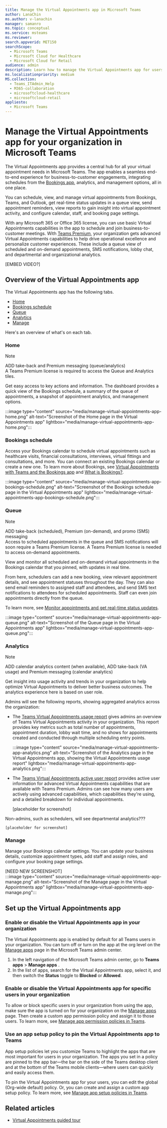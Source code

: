 ```yaml
---
title: Manage the Virtual Appointments app in Microsoft Teams
author: LanaChin
ms.author: v-lanachin
manager: samanro
ms.topic: conceptual
ms.service: msteams
ms.reviewer: 
search.appverid: MET150
searchScope:
  - Microsoft Teams
  - Microsoft Cloud for Healthcare
  - Microsoft Cloud for Retail
audience: admin
description: Learn how to manage the Virtual Appointments app for users in your organization.
ms.localizationpriority: medium
MS.collection: 
  - Teams_ITAdmin_Help
  - M365-collaboration
  - microsoftcloud-healthcare
  - microsoftcloud-retail
appliesto: 
  - Microsoft Teams
---
```


# Manage the Virtual Appointments app for your organization in Microsoft Teams

The Virtual Appointments app provides a central hub for all your virtual appointment needs in Microsoft Teams. The app enables a seamless end-to-end experience for business-to-customer engagements, integrating schedules from the [Bookings app](https://support.microsoft.com/office/what-is-bookings-42d4e852-8e99-4d8f-9b70-d7fc93973cb5), analytics, and management options, all in one place.

You can schedule, view, and manage virtual appointments from Bookings, Teams, and Outlook, get real-time status updates in a queue view, send appointment reminders, view reports to gain insight into virtual appointment activity, and configure calendar, staff, and booking page settings.

With any Microsoft 365 or Office 365 license, you can use basic Virtual Appointments capabilities in the app to schedule and join business-to-customer meetings. With [Teams Premium](https://review.learn.microsoft.com/MicrosoftTeams/enhanced-teams-experience?branch=danismith-t-pre-licensing), your organization gets advanced Virtual Appointments capabilities to help drive operational excellence and personalize customer experiences. These include a queue view of scheduled and on-demand appointments, SMS notifications, lobby chat, and departmental and organizational analytics.

[EMBED VIDEO?]

## Overview of the Virtual Appointments app

The Virtual Appointments app has the following tabs.

- [Home](#home)
- [Bookings schedule](#bookings-schedule)
- [Queue](#queue)
- [Analytics](#analytics)
- [Manage](#manage)

Here's an overview of what's on each tab.

### Home

> [!NOTE]
> ADD take-back and Premium messaging (queue/analytics)<br>A Teams Premium license is required to access the Queue and Analytics tiles.

Get easy access to key actions and information. The dashboard provides a quick view of the Bookings schedule, a summary of the queue of appointments, a snapshot of appointment analytics, and management options.

:::image type="content" source="media/manage-virtual-appointments-app-home.png" alt-text="Screenshot of the Home page in the Virtual Appointments app" lightbox="media/manage-virtual-appointments-app-home.png":::

### Bookings schedule

Access your Bookings calendar to schedule virtual appointments such as healthcare visits, financial consultations, interviews, virtual fittings and consultations, and more. You can connect an existing Bookings calendar or create a new one. To learn more about Bookings, see [Virtual Appointments with Teams and the Bookings app](expand-teams-across-your-org/bookings-virtual-visits.md) and [What is Bookings?](https://support.microsoft.com/office/what-is-bookings-42d4e852-8e99-4d8f-9b70-d7fc93973cb5).

:::image type="content" source="media/manage-virtual-appointments-app-bookings-schedule.png" alt-text="Screenshot of the Bookings schedule page in the Virtual Appointments app" lightbox="media/manage-virtual-appointments-app-bookings-schedule.png":::

### Queue

> [!NOTE]
> ADD take-back (scheduled), Premium (on-demand), and promo (SMS) messaging<br>Access to scheduled appointments in the queue and SMS notifications will soon require a Teams Premium license. A Teams Premium license is needed to access on-demand appointments.

View and monitor all scheduled and on-demand virtual appointments in the Bookings calendar that you pinned, with updates in real time.

From here, schedulers can add a new booking, view relevant appointment details, and see appointment statuses throughout the day. They can also send email reminders to assigned staff and attendees, and send SMS text notifications to attendees for scheduled appointments. Staff can even join appointments directly from the queue.

To learn more, see [Monitor appointments and get real-time status updates](https://review.learn.microsoft.com/microsoft-365/frontline/bookings-virtual-appointments?branch=v-lanachin-bookings-prem#monitor-appointments-and-get-real-time-status-updates-in-the-queue-view).

:::image type="content" source="media/manage-virtual-appointments-app-queue.png" alt-text="Screenshot of the Queue page in the Virtual Appointments app" lightbox="media/manage-virtual-appointments-app-queue.png":::

### Analytics

> [!NOTE]
> ADD calendar analytics content (when available), ADD take-back (VA usage) and Premium messaging (calendar analytics)

Get insight into usage activity and trends in your organization to help optimize Virtual Appointments to deliver better business outcomes. The analytics experience here is based on user role.

Admins will see the following reports, showing aggregated analytics across the organization:

- The [Teams Virtual Appointments usage report](https://review.learn.microsoft.com/en-us/microsoft-365/frontline/virtual-appointments-usage-report?branch=v-lanachin-va-report#the-virtual-appointments-usage-report) gives admins an overview of Teams Virtual Appointments activity in your organization. This report provides key metrics such as total number of appointments, appointment duration, lobby wait time, and no shows for appointments created and conducted through multiple scheduling entry points.

  :::image type="content" source="media/manage-virtual-appointments-app-analytics.png" alt-text="Screenshot of the Analytics page in the Virtual Appointments app, showing the Virtual Appointments usage report" lightbox="media/manage-virtual-appointments-app-analytics.png":::

- The [Teams Virtual Appointments active user report](https://review.learn.microsoft.com/microsoft-365/frontline/virtual-appointments-active-user-report?branch=v-lanachin-va-report#the-virtual-appointments-usage-report) provides active user information for advanced Virtual Appointments capabilities that are available with Teams Premium. Admins can see how many users are actively using advanced capabilities, which capabilities they're using, and a detailed breakdown for individual appointments.

    [placeholder for screenshot]

Non-admins, such as schedulers, will see departmental analytics???

    [placeholder for screenshot]

### Manage

Manage your Bookings calendar settings. You can update your business details, customize appointment types, add staff and assign roles, and configure your booking page settings.

[NEED NEW SCREENSHOT]<br>
:::image type="content" source="media/manage-virtual-appointments-app-manage.png" alt-text="Screenshot of the Manage page in the Virtual Appointments app" lightbox="media/manage-virtual-appointments-app-manage.png":::

## Set up the Virtual Appointments app

### Enable or disable the Virtual Appointments app in your organization

The Virtual Appointments app is enabled by default for all Teams users in your organization. You can turn off or turn on the app at the org level on the [Manage apps](manage-apps.md) page in the Microsoft Teams admin center.

1. In the left navigation of the Microsoft Teams admin center, go to **Teams apps** > **Manage apps** .
2. In the list of apps, search for the Virtual Appointments app, select it, and then switch the **Status** toggle to **Blocked** or **Allowed**.

### Enable or disable the Virtual Appointments app for specific users in your organization

To allow or block specific users in your organization from using the app, make sure the app is turned on for your organization on the [Manage apps](manage-apps.md) page. Then create a custom app permission policy and assign it to those users. To learn more, see [Manage app permission policies in Teams](teams-app-permission-policies.md).

### Use an app setup policy to pin the Virtual Appointments app to Teams

App setup policies let you customize Teams to highlight the apps that are most important for users in your organization. The apps you set in a policy are pinned to the app bar—the bar on the side of the Teams desktop client and at the bottom of the Teams mobile clients—where users can quickly and easily access them.

To pin the Virtual Appointments app for your users, you can edit the global (Org-wide default) policy. Or, you can create and assign a custom app setup policy. To learn more, see [Manage app setup policies in Teams](teams-app-setup-policies.md).

## Related articles

- [Virtual Appointments guided tour](https://guidedtour.microsoft.com/guidedtour/industry-longform/virtual-appointments/1/1)
